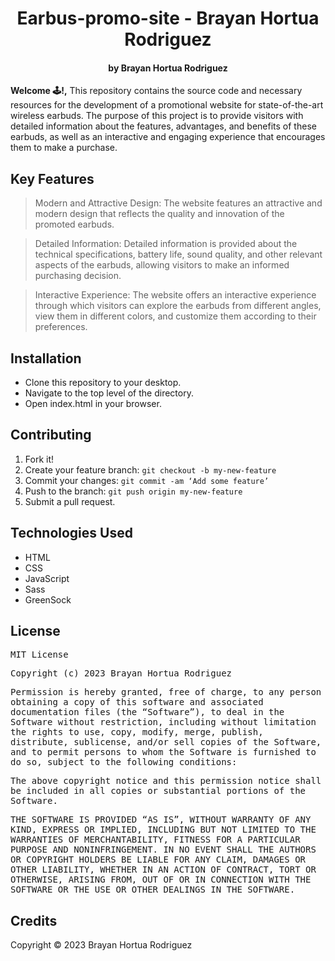 <h1 align ="center">Earbus-promo-site - Brayan Hortua Rodriguez</h1>

<h4 align ="center">by Brayan Hortua Rodriguez</h4>


**Welcome 🕹️!,** This repository contains the source code and necessary resources for the development of a promotional website for state-of-the-art wireless earbuds. The purpose of this project is to provide visitors with detailed information about the features, advantages, and benefits of these earbuds, as well as an interactive and engaging experience that encourages them to make a purchase.

## Key Features

> Modern and Attractive Design: The website features an attractive and modern design that reflects the quality and innovation of the promoted earbuds.

> Detailed Information: Detailed information is provided about the technical specifications, battery life, sound quality, and other relevant aspects of the earbuds, allowing visitors to make an informed purchasing decision.

> Interactive Experience: The website offers an interactive experience through which visitors can explore the earbuds from different angles, view them in different colors, and customize them according to their preferences.

## Installation

* Clone this repository to your desktop.
* Navigate to the top level of the directory.
* Open index.html in your browser.

## Contributing

1. Fork it!
2. Create your feature branch: `git checkout -b my-new-feature`
3. Commit your changes: `git commit -am ‘Add some feature’`
4. Push to the branch: `git push origin my-new-feature`
5. Submit a pull request.

## Technologies Used

* HTML
* CSS
* JavaScript
* Sass
* GreenSock

## License


<samp>MIT License<samp>

<samp>Copyright (c) 2023 Brayan Hortua Rodriguez<samp>

<samp>Permission is hereby granted, free of charge, to any person obtaining a copy
of this software and associated documentation files (the “Software”), to deal
in the Software without restriction, including without limitation the rights
to use, copy, modify, merge, publish, distribute, sublicense, and/or sell
copies of the Software, and to permit persons to whom the Software is
furnished to do so, subject to the following conditions:<samp>

<samp>The above copyright notice and this permission notice shall be included in all
copies or substantial portions of the Software.<samp>

<samp>THE SOFTWARE IS PROVIDED “AS IS”, WITHOUT WARRANTY OF ANY KIND, EXPRESS OR
IMPLIED, INCLUDING BUT NOT LIMITED TO THE WARRANTIES OF MERCHANTABILITY,
FITNESS FOR A PARTICULAR PURPOSE AND NONINFRINGEMENT. IN NO EVENT SHALL THE
AUTHORS OR COPYRIGHT HOLDERS BE LIABLE FOR ANY CLAIM, DAMAGES OR OTHER
LIABILITY, WHETHER IN AN ACTION OF CONTRACT, TORT OR OTHERWISE, ARISING FROM,
OUT OF OR IN CONNECTION WITH THE SOFTWARE OR THE USE OR OTHER DEALINGS IN THE
SOFTWARE.</samp>

## Credits

Copyright &copy; 2023 Brayan Hortua Rodriguez

